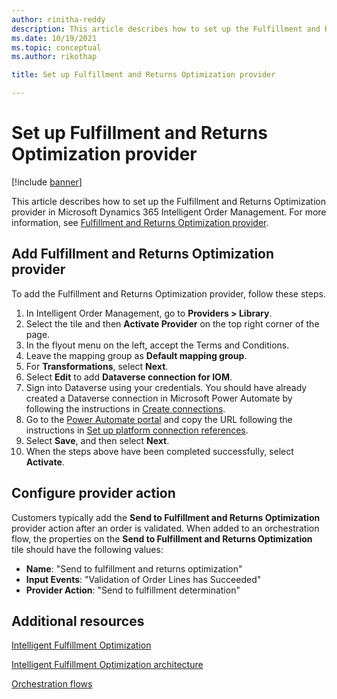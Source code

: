 ```yaml
---
author: rinitha-reddy
description: This article describes how to set up the Fulfillment and Returns Optimization provider in Microsoft Dynamics 365 Intelligent Order Management.
ms.date: 10/19/2021
ms.topic: conceptual
ms.author: rikothap

title: Set up Fulfillment and Returns Optimization provider

---
```


# Set up Fulfillment and Returns Optimization provider

[!include [banner](includes/banner.md)]

This article describes how to set up the Fulfillment and Returns Optimization provider in Microsoft Dynamics 365 Intelligent Order Management. For more information, see [Fulfillment and Returns Optimization provider](fulfillment-returns-optimization.md).

## Add Fulfillment and Returns Optimization provider

To add the Fulfillment and Returns Optimization provider, follow these steps.
 
1. In Intelligent Order Management, go to **Providers \> Library**.
2. Select the tile and then **Activate Provider** on the top right corner of the page. 
3. In the flyout menu on the left, accept the Terms and Conditions.
1. Leave the mapping group as **Default mapping group**.
1. For **Transformations**, select **Next**.
1. Select **Edit** to add **Dataverse connection for IOM**. 
1. Sign into Dataverse using your credentials. You should have already created a Dataverse connection in Microsoft Power Automate by following the instructions in [Create connections](setup.md#create-connections).
1. Go to the [Power Automate portal](https://us.flow.microsoft.com/) and copy the URL following the instructions in [Set up platform connection references](setup.md#create-connections). 
1. Select **Save**, and then select **Next**.
1. When the steps above have been completed successfully, select **Activate**.
 
## Configure provider action

Customers typically add the **Send to Fulfillment and Returns Optimization** provider action after an order is validated. When added to an orchestration flow, the properties on the **Send to Fulfillment and Returns Optimization** tile should have the following values:

- **Name**: "Send to fulfillment and returns optimization" 
- **Input Events**: "Validation of Order Lines has Succeeded"
- **Provider Action**: "Send to fulfillment determination"

## Additional resources

[Intelligent Fulfillment Optimization](ifo.md) 

[Intelligent Fulfillment Optimization architecture](ifo-arch.md)

[Orchestration flows](orchestration-flows.md)

